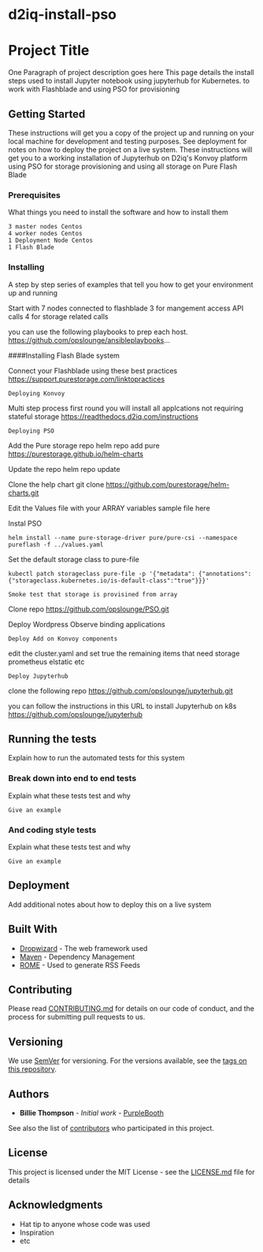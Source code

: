 # d2iq-install-pso

# Project Title

One Paragraph of project description goes here
This page details the install steps used to install Jupyter notebook using jupyterhub for Kubernetes. to work with Flashblade and using PSO for 
provisioning

## Getting Started

These instructions will get you a copy of the project up and running on your local machine for development and testing purposes. See deployment for notes on how to deploy the project on a live system.
These instructions will get you to a working installation of Jupyterhub on D2iq's Konvoy platform using PSO for storage provisioning and using all
storage on Pure Flash Blade


### Prerequisites

What things you need to install the software and how to install them

```
3 master nodes Centos
4 worker nodes Centos
1 Deployment Node Centos
1 Flash Blade

```

### Installing

A step by step series of examples that tell you how to get your environment up and running

Start with 7 nodes connected to flashblade
3 for mangement access API calls 
4 for storage related calls

you can use the following playbooks to prep each host. 
https://github.com/opslounge/ansibleplaybooks...


####Installing Flash Blade system


Connect your Flashblade using these best practices
https://support.purestorage.com/linktopractices


```
Deploying Konvoy
```

Multi step process first round you will install all applcations not requiring stateful storage
https://readthedocs.d2iq.com/instructions

```
Deploying PSO
```

Add the Pure storage repo 
helm repo add pure https://purestorage.github.io/helm-charts

Update the repo
helm repo update

Clone the help chart
git clone https://github.com/purestorage/helm-charts.git

Edit the Values file with your ARRAY variables
sample file here

Instal PSO
```
helm install --name pure-storage-driver pure/pure-csi --namespace pureflash -f ../values.yaml
```


Set the default storage class to pure-file
```
kubectl patch storageclass pure-file -p '{"metadata": {"annotations":{"storageclass.kubernetes.io/is-default-class":"true"}}}'
```

```
Smoke test that storage is provisined from array
```

Clone repo
https://github.com/opslounge/PSO.git

Deploy Wordpress
Observe binding applications

```
Deploy Add on Konvoy components
```

edit the cluster.yaml and set true the remaining items that need storage
prometheus
elstatic
etc

```
Deploy Jupyterhub
```

clone the following repo
https://github.com/opslounge/jupyterhub.git

you can follow the instructions in this URL to install Jupyterhub on k8s
https://github.com/opslounge/jupyterhub


## Running the tests

Explain how to run the automated tests for this system

### Break down into end to end tests

Explain what these tests test and why

```
Give an example
```

### And coding style tests

Explain what these tests test and why

```
Give an example
```

## Deployment

Add additional notes about how to deploy this on a live system

## Built With

* [Dropwizard](http://www.dropwizard.io/1.0.2/docs/) - The web framework used
* [Maven](https://maven.apache.org/) - Dependency Management
* [ROME](https://rometools.github.io/rome/) - Used to generate RSS Feeds

## Contributing

Please read [CONTRIBUTING.md](https://gist.github.com/PurpleBooth/b24679402957c63ec426) for details on our code of conduct, and the process for submitting pull requests to us.

## Versioning

We use [SemVer](http://semver.org/) for versioning. For the versions available, see the [tags on this repository](https://github.com/your/project/tags). 

## Authors

* **Billie Thompson** - *Initial work* - [PurpleBooth](https://github.com/PurpleBooth)

See also the list of [contributors](https://github.com/your/project/contributors) who participated in this project.

## License

This project is licensed under the MIT License - see the [LICENSE.md](LICENSE.md) file for details

## Acknowledgments

* Hat tip to anyone whose code was used
* Inspiration
* etc

